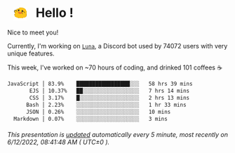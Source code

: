 <h1>   <img src="./spoinky.gif" style="vertical-align:middle;" width="30px">   Hello ! </h1>

Nice to meet you!

Currently, I'm working on <a href='https://github.com/Asgarrrr/Luna'>`Luna`</a>, a Discord bot used by 74072 users with very unique features.

This week, I've worked on ~70 hours of coding, and drinked 101 coffees ☕

```
JavaScript │ 83.9%    █████████████████░░░   58 hrs 39 mins
       EJS │ 10.37%   ██░░░░░░░░░░░░░░░░░░   7 hrs 14 mins
       CSS │ 3.17%    █░░░░░░░░░░░░░░░░░░░   2 hrs 13 mins
      Bash │ 2.23%    ░░░░░░░░░░░░░░░░░░░░   1 hr 33 mins
      JSON │ 0.26%    ░░░░░░░░░░░░░░░░░░░░   10 mins
  Markdown │ 0.07%    ░░░░░░░░░░░░░░░░░░░░   3 mins
```

###### This presentation is [updated](https://github.com/Asgarrrr) automatically every 5 minute, most recently on 6/12/2022, 08:41:48 AM ( UTC±0 ).